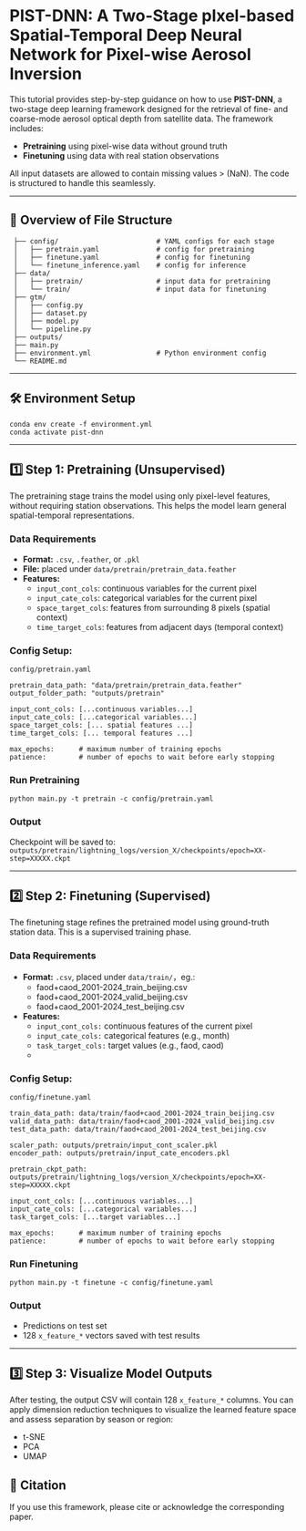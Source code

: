 **<h1>PIST-DNN: A Two-Stage pIxel-based Spatial-Temporal Deep Neural Network for Pixel-wise Aerosol Inversion</h1>** 
This tutorial provides step-by-step guidance on how to use **PIST-DNN**, a two-stage deep learning framework designed for the retrieval of fine- and coarse-mode aerosol optical depth from satellite data. The framework includes:
* **Pretraining** using pixel-wise data without ground truth
* **Finetuning** using data with real station observations

All input datasets are allowed to contain missing values > (NaN). The code is structured to handle this seamlessly.

---
**<h2>📁 Overview of File Structure</h2>**
```
 ├── config/                        # YAML configs for each stage
 │   ├── pretrain.yaml              # config for pretraining
 │   ├── finetune.yaml              # config for finetuning
 │   └── finetune_inference.yaml    # config for inference
 ├── data/
 │   ├── pretrain/                  # input data for pretraining
 │   └── train/                     # input data for finetuning
 ├── gtm/                           
 │   ├── config.py
 │   ├── dataset.py
 │   ├── model.py
 │   └── pipeline.py
 ├── outputs/                      
 ├── main.py                       
 ├── environment.yml                # Python environment config
 └── README.md
```

---
**<h2>🛠️ Environment Setup</h2>**
```
conda env create -f environment.yml
conda activate pist-dnn
```

---
**<h2>1️⃣ Step 1: Pretraining (Unsupervised)</h2>**
The pretraining stage trains the model using only pixel-level features, without requiring station observations. This helps the model learn general spatial-temporal representations.   
**<h3>Data Requirements</h3>**  
* **Format:** ```.csv```, ```.feather```, or ```.pkl```
* **File:** placed under ```data/pretrain/pretrain_data.feather```
* **Features:**
  * ```input_cont_cols```: continuous variables for the current pixel
  * ```input_cate_cols```: categorical variables for the current pixel
  * ```space_target_cols```: features from surrounding 8 pixels (spatial context)
  * ```time_target_cols```: features from adjacent days (temporal context)  

**<h3>Config Setup:</h3>** ```config/pretrain.yaml```
```
pretrain_data_path: "data/pretrain/pretrain_data.feather"
output_folder_path: "outputs/pretrain"

input_cont_cols: [...continuous variables...]
input_cate_cols: [...categorical variables...]
space_target_cols: [... spatial features ...]
time_target_cols: [... temporal features ...]

max_epochs:      # maximum number of training epochs
patience:        # number of epochs to wait before early stopping
```
**<h3>Run Pretraining</h3>**
```python main.py -t pretrain -c config/pretrain.yaml```
**<h3>Output</h3>**
Checkpoint will be saved to:  
```outputs/pretrain/lightning_logs/version_X/checkpoints/epoch=XX-step=XXXXX.ckpt```

---
**<h2>2️⃣ Step 2: Finetuning (Supervised)</h2>**
The finetuning stage refines the pretrained model using ground-truth station data. This is a supervised training phase.
**<h3>Data Requirements</h3>**
* **Format:** ```.csv```, placed under ```data/train/```，eg.:
  * faod+caod_2001-2024_train_beijing.csv
  * faod+caod_2001-2024_valid_beijing.csv
  * faod+caod_2001-2024_test_beijing.csv
* **Features:**
  * ```input_cont_cols:``` continuous features of the current pixel
  * ```input_cate_cols:``` categorical features (e.g., month)
  * ```task_target_cols:``` target values (e.g., faod, caod)
  * 
**<h3>Config Setup:</h3>** ```config/finetune.yaml```
```
train_data_path: data/train/faod+caod_2001-2024_train_beijing.csv
valid_data_path: data/train/faod+caod_2001-2024_valid_beijing.csv
test_data_path: data/train/faod+caod_2001-2024_test_beijing.csv

scaler_path: outputs/pretrain/input_cont_scaler.pkl
encoder_path: outputs/pretrain/input_cate_encoders.pkl

pretrain_ckpt_path: outputs/pretrain/lightning_logs/version_X/checkpoints/epoch=XX-step=XXXXX.ckpt

input_cont_cols: [...continuous variables...]
input_cate_cols: [...categorical variables...]
task_target_cols: [...target variables...]

max_epochs:      # maximum number of training epochs
patience:        # number of epochs to wait before early stopping
```
**<h3>Run Finetuning</h3>**
```python main.py -t finetune -c config/finetune.yaml```
**<h3>Output</h3>**
* Predictions on test set
* 128 ```x_feature_*``` vectors saved with test results

---
**<h2>3️⃣ Step 3: Visualize Model Outputs</h2>**
After testing, the output CSV will contain 128 ```x_feature_*``` columns. You can apply dimension reduction techniques to visualize the learned feature space and assess separation by season or region:  
* t-SNE
* PCA
* UMAP

**<h2>📝 Citation</h2>**
If you use this framework, please cite or acknowledge the corresponding paper.
